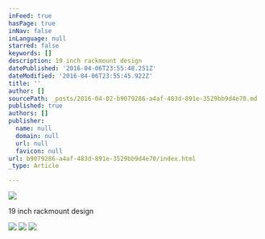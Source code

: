 ```yaml
---
inFeed: true
hasPage: true
inNav: false
inLanguage: null
starred: false
keywords: []
description: 19 inch rackmount design
datePublished: '2016-04-06T23:55:48.251Z'
dateModified: '2016-04-06T23:55:45.922Z'
title: ''
author: []
sourcePath: _posts/2016-04-02-b9079286-a4af-483d-891e-3529bb9d4e70.md
published: true
authors: []
publisher:
  name: null
  domain: null
  url: null
  favicon: null
url: b9079286-a4af-483d-891e-3529bb9d4e70/index.html
_type: Article

---
```

![](https://the-grid-user-content.s3-us-west-2.amazonaws.com/aa6ae836-1897-4270-b9e7-a768c8bdbeaa.png)

19 inch rackmount design

  
  
  
  
  
![](https://the-grid-user-content.s3-us-west-2.amazonaws.com/5e700998-f820-4216-a1b8-02128f7b8dd8.png)
![](https://the-grid-user-content.s3-us-west-2.amazonaws.com/ba93f9ed-47d3-4024-b29a-a6866c5cca55.png)
![](https://the-grid-user-content.s3-us-west-2.amazonaws.com/c05fc7d5-fd00-4849-b416-a8b266d9082d.png)